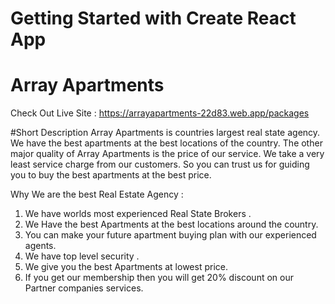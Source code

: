 # Getting Started with Create React App

# Array Apartments

Check Out Live Site : https://arrayapartments-22d83.web.app/packages

#Short Description
Array Apartments is countries largest real state agency. We have the best apartments at the best locations of the country.
The other major quality of Array Apartments is the price of our service. We take a very least service charge from our customers. So you can trust us for guiding you to buy the best apartments at the best price.

Why We are the best Real Estate Agency :

1. We have worlds most experienced Real State Brokers .
2. We Have the best Apartments at the best locations around the country.
3. You can make your future apartment buying plan with our experienced agents.
4. We have top level security .
5. We give you the best Apartments at lowest price.
6. If you get our membership then you will get 20% discount on our Partner companies services.
